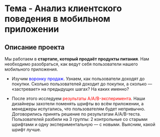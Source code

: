 # Тема - Анализ клиентского поведения в мобильном приложении
## Описание проекта

Мы работаем в <b>стартапе, который продаёт продукты питания</b>. Нам необходимо разобраться, как ведут себя пользователи нашего мобильного приложения.

- Изучим <font color = blue>воронку продаж</font>. Узнаем, как пользователи доходят до покупки. Сколько пользователей доходит до покупки, а сколько — «застревает» на предыдущих шагах? На каких именно?

- После этого исследуем <font color=red>результаты A/A/B-эксперимента</font>. Наши дизайнеры захотели поменять шрифты во всём приложении, а менеджеры испугались, что пользователям будет непривычно. Договорились принять решение по результатам A/A/B-теста. Пользователей разбили на 3 группы: 2 контрольные со старыми шрифтами и одну экспериментальную — с новыми. Выясним, какой шрифт лучше.
